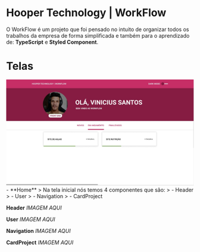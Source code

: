 # Hooper Technology | WorkFlow

O WorkFlow é um projeto que foi pensado no intuito de organizar todos os trabalhos da empresa de forma simplificada e também para o aprendizado de: **TypeScript** e **Styled Component**.

# Telas

<img src="./web/src/assets/home.jpg" />
- **Home**
	> Na tela inicial nós temos 4 componentes que são:
	> - Header
	> - User
	> - Navigation
	> - CardProject
	
**Header**
  _IMAGEM AQUI_
  
**User**
  _IMAGEM AQUI_
  
**Navigation**
  _IMAGEM AQUI_
  
**CardProject**
  _IMAGEM AQUI_
